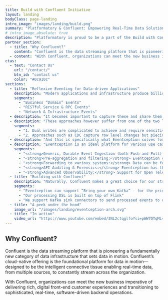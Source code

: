```yaml
---
title: Build with Confluent Initiative
layout: landing
bodyClass: page-landing
intro_image: "images/landing/build.png"
summary: "Platformatory & Confluent: Empowering Real-Time Data Solutions"
# intro_image_absolute: true
description: "Platformatory is proud to be a part of the Build with Confluent initiative. By verifying our streaming-based use cases with Confluent, you can have confidence that our Confluent-based service offering is not only built on the leading data streaming platform but also verified by the experts at Confluent."
partner_section:
  - title: "Why Confluent?"
    content: "Confluent is the data streaming platform that is pioneering a fundamentally new category of data infrastructure that sets data in motion. Confluent’s cloud-native offering is the foundational platform for data in motion—designed to be the intelligent connective tissue enabling real-time data, from multiple sources, to constantly stream across the organization."
  - content: "With Confluent, organizations can meet the new business imperative of delivering rich, digital front-end customer experiences and transitioning to sophisticated, real-time, software-driven backend operations."
ctas:
  - text: "Contact Us"
    url: "/contact/"
    btn_id: "contact us"
    color: "#0c910c"
sections:
  - title: "Reflexive Eventing for Data-driven Applications"
    description: "Modern applications and infrastructure produce billions of events of interest. These can be"
    segments:
      - "Business “Domain” Events"
      - "RESTful Service & RPC Events"
      - "Network & Infrastructure Events"
  - description: "It becomes important to capture these and share them with the right stakeholders. In an API context, this typically involves the service performing a dual write to the database and the message broker, or the same changes being passed through to the message broker using an approach like change data capture."
  - description: "These approaches however suffer from one of the two limitations"
    segments:
      - "1. Dual writes are complicated to achieve and require sensitive code changes. Many times, these maybe legacy applications or outside our domain of control"
      - "2. Approaches such as CDC capture row level changes but piecing back domain objects from table and row level changes requires a lot of complex stream processing."
  - description: "And this is specifically what Eventception solves for. It does this by treating the API history as a transactional log. Eventception hooks into common network layer proxies and agents to synthesize, aggregate and distribute events in a variety of formats."
  - description: "Eventception is an ideal platform for various use cases, starting from"
    segments:
      - "<strong>Generic, Durable Event Ingestion (both Push and Pull):</strong> Eventception can be used to ingest events from various L4-L7 proxies, network logging appliances or existing syslog agents. It has support for REST/HTTP style application services, gRPC, HTTP/2, WebSockets."
      - "<strong>Pre-aggregation and filtering:</strong> Eventception can be used to parse, pre-aggregate and filter data using an idiomatic DSL, so as to summarize, roll-up and efficiently manage massive volumes of data over time."
      - "<strong>Forwarding to various systems:</strong> Data can be forwarded to various systems using connectors: Supporting popular SIEM systems, log-storage systems and analytical data stores. Eventception also supports consuming with Kafka consumers, REST or built-in webhook dispatcher, along with CloudEvent bindings (serverless friendly!)"
      - "<strong>API Auditing & Forensics:</strong> Eventception has the ability to mine granular audit logs for RESTful microservices across your entire API surface."
      - "<strong>Advanced Observability:</strong> Support for Open Telemetry APIs for handling logs, traces and metrics."
  - title: "Building with Confluent"
    description: "Naturally, Confluent makes a great choice for our streaming platform. Here's how -"
    segments:
      - "Eventception can support “Bring your own Kafka” - for the primary destination.  → Can support Confluent Cloud, Confluent Platform and edge Kafka clusters"
      - "Our processing DSL is built on top of Flink"
      - "We support Kafka sink connectors to send processed events to destinations → can also leverage Confluent Cloud fully managed connectors"
  - title: "A peek under the hood"
    image_url: "/images/landing/eventception-arch.svg"
  - title: "In action"
    video_url: "https://www.youtube.com/embed/3NL2ctqglfo?si=pWW7QTqML49R122G"
---
```


## Why Confluent?

Confluent is the data streaming platform that is pioneering a fundamentally new category of data infrastructure that sets data in motion. Confluent’s cloud-native offering is the foundational platform for data in motion—designed to be the intelligent connective tissue enabling real-time data, from multiple sources, to constantly stream across the organization.

With Confluent, organizations can meet the new business imperative of delivering rich, digital front-end customer experiences and transitioning to sophisticated, real-time, software-driven backend operations.

<!-- # Our Joint Solution

Insert text about the joint solution. Provide some background and explain what this solution solves for. Highlight the benefits and the unique value proposition. -->
